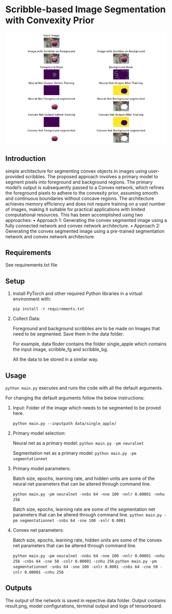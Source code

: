 # Scribble-based Image Segmentation with Convexity Prior

<img align="center" src="result.png" width="750">

## Introduction

simple architecture for segmenting convex objects in images using user-provided scribbles. The proposed approach involves a primary model to segment pixels into foreground and background regions. The primary model’s output is subsequently passed to a Convex network, which refines the foreground pixels to adhere to the convexity prior, assuming smooth and continuous boundaries without concave regions. The architecture achieves memory efficiency and does not require training on a vast number of images, making it suitable for practical applications with limited computational resources.
This has been accomplished using two approaches:
• Approach 1: Generating the convex segmented image using a fully connected network and convex network architecture.
• Approach 2: Generating the convex segmented image using a pre-trained segmentation network and convex network architecture.

## Requirements

See requirements.txt file

## Setup

1.  Install PyTorch and other required Python libraries in a virtual environment with:

    ```
    pip install -r requirements.txt
    ```

2.  Collect Data:

    Foreground and background scribbles are to be made on Images that need to be segmented. Save them in the data folder.

    For example, data floder contains the folder single_apple which contains the input image, scribble_fg and scribble_bg.
    
    All the data to be stored in a similar way.
    

## Usage

`python main.py` executes and runs the code with all the default arguments.

For changing the default arguments follow the below instructions:

1. Input: Folder of the image which needs to be segmented to be proved here.

    `python main.py --inputpath data/single_apple/`

2. Primary model selection: 

    Neural net as a primary model: `python main.py -pm neuralnet`

    Segmentation net as a primary model: `python main.py -pm segmentationnet`

3. Primary model parameters:
    
    Batch size, epochs, learning rate, and hidden units are some of the neural net parameters that can be altered through command line.

    `python main.py -pm neuralnet -nnbs 64 -nne 100 -nnlr 0.00001 -nnhu 256`

    Batch size, epochs, learning rate are some of the segmentation net parameters that can be altered through command line.
    `python main.py -pm segmentationnet -snbs 64 -sne 100 -snlr 0.0001`

4. Convex net parameters:
    
    Batch size, epochs, learning rate, hidden units are some of the convex net parameters that can be altered through command line.
    
    `python main.py -pm neuralnet -nnbs 64 -nne 100 -nnlr 0.00001 -nnhu 256 -cnbs 64 -cne 50 -cnlr 0.00001 -cnhu 256`
    `python main.py -pm segmentationnet -snbs 64 -sne 100 -snlr 0.0001 -cnbs 64 -cne 50 -cnlr 0.00001 -cnhu 256`

## Outputs

The output of the network is saved in repective data folder. Output contains result.png, model configurations, terminal output and logs of tensorboard.
